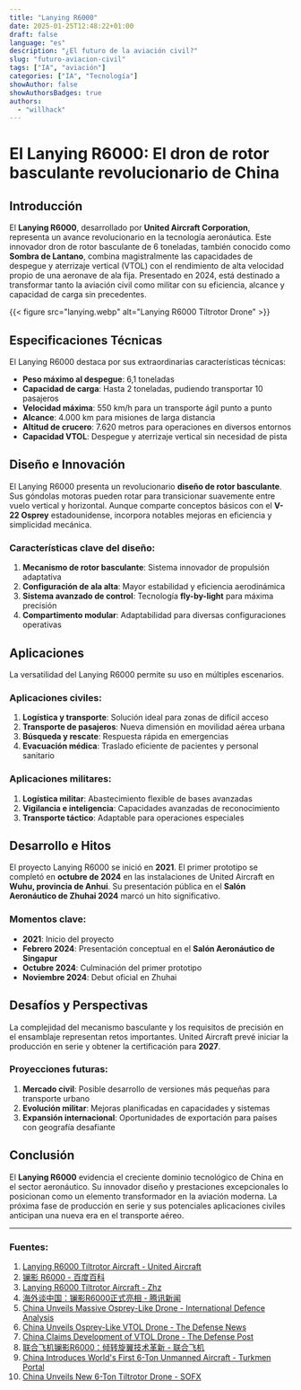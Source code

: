 ```yaml
---
title: "Lanying R6000"
date: 2025-01-25T12:48:22+01:00
draft: false
language: "es"
description: "¿El futuro de la aviación civil?"
slug: "futuro-aviacion-civil"
tags: ["IA", "aviación"]
categories: ["IA", "Tecnología"]
showAuthor: false
showAuthorsBadges: true
authors:
  - "willhack"
---
```

# El Lanying R6000: El dron de rotor basculante revolucionario de China

## Introducción
El **Lanying R6000**, desarrollado por **United Aircraft Corporation**, representa un avance revolucionario en la tecnología aeronáutica. Este innovador dron de rotor basculante de 6 toneladas, también conocido como **Sombra de Lantano**, combina magistralmente las capacidades de despegue y aterrizaje vertical (VTOL) con el rendimiento de alta velocidad propio de una aeronave de ala fija. Presentado en 2024, está destinado a transformar tanto la aviación civil como militar con su eficiencia, alcance y capacidad de carga sin precedentes.

{{< figure src="lanying.webp" alt="Lanying R6000 Tiltrotor Drone" >}}

## Especificaciones Técnicas
El Lanying R6000 destaca por sus extraordinarias características técnicas:

- **Peso máximo al despegue**: 6,1 toneladas
- **Capacidad de carga**: Hasta 2 toneladas, pudiendo transportar 10 pasajeros
- **Velocidad máxima**: 550 km/h para un transporte ágil punto a punto
- **Alcance**: 4.000 km para misiones de larga distancia
- **Altitud de crucero**: 7.620 metros para operaciones en diversos entornos
- **Capacidad VTOL**: Despegue y aterrizaje vertical sin necesidad de pista

## Diseño e Innovación
El Lanying R6000 presenta un revolucionario **diseño de rotor basculante**. Sus góndolas motoras pueden rotar para transicionar suavemente entre vuelo vertical y horizontal. Aunque comparte conceptos básicos con el **V-22 Osprey** estadounidense, incorpora notables mejoras en eficiencia y simplicidad mecánica.

### Características clave del diseño:
1. **Mecanismo de rotor basculante**: Sistema innovador de propulsión adaptativa
2. **Configuración de ala alta**: Mayor estabilidad y eficiencia aerodinámica
3. **Sistema avanzado de control**: Tecnología **fly-by-light** para máxima precisión
4. **Compartimento modular**: Adaptabilidad para diversas configuraciones operativas

## Aplicaciones
La versatilidad del Lanying R6000 permite su uso en múltiples escenarios.

### Aplicaciones civiles:
1. **Logística y transporte**: Solución ideal para zonas de difícil acceso
2. **Transporte de pasajeros**: Nueva dimensión en movilidad aérea urbana
3. **Búsqueda y rescate**: Respuesta rápida en emergencias
4. **Evacuación médica**: Traslado eficiente de pacientes y personal sanitario

### Aplicaciones militares:
1. **Logística militar**: Abastecimiento flexible de bases avanzadas
2. **Vigilancia e inteligencia**: Capacidades avanzadas de reconocimiento
3. **Transporte táctico**: Adaptable para operaciones especiales

## Desarrollo e Hitos
El proyecto Lanying R6000 se inició en **2021**. El primer prototipo se completó en **octubre de 2024** en las instalaciones de United Aircraft en **Wuhu, provincia de Anhui**. Su presentación pública en el **Salón Aeronáutico de Zhuhai 2024** marcó un hito significativo.

### Momentos clave:
- **2021**: Inicio del proyecto
- **Febrero 2024**: Presentación conceptual en el **Salón Aeronáutico de Singapur**
- **Octubre 2024**: Culminación del primer prototipo
- **Noviembre 2024**: Debut oficial en Zhuhai

## Desafíos y Perspectivas
La complejidad del mecanismo basculante y los requisitos de precisión en el ensamblaje representan retos importantes. United Aircraft prevé iniciar la producción en serie y obtener la certificación para **2027**.

### Proyecciones futuras:
1. **Mercado civil**: Posible desarrollo de versiones más pequeñas para transporte urbano
2. **Evolución militar**: Mejoras planificadas en capacidades y sistemas
3. **Expansión internacional**: Oportunidades de exportación para países con geografía desafiante

## Conclusión
El **Lanying R6000** evidencia el creciente dominio tecnológico de China en el sector aeronáutico. Su innovador diseño y prestaciones excepcionales lo posicionan como un elemento transformador en la aviación moderna. La próxima fase de producción en serie y sus potenciales aplicaciones civiles anticipan una nueva era en el transporte aéreo.

---

### Fuentes:
1. [Lanying R6000 Tiltrotor Aircraft - United Aircraft](https://www.uatair.com/en/product/info/71.html)
2. [镧影 R6000 - 百度百科](https://baike.baidu.com/item/%E9%95%A7%E5%BD%B1%20R6000/64998983)
3. [Lanying R6000 Tiltrotor Aircraft - Zhz](https://www.zhz.com/en/product/info/62.html)
4. [海外谈中国：镧影R6000正式亮相 - 腾讯新闻](https://news.qq.com/rain/a/20241015A04CYW00)
5. [China Unveils Massive Osprey-Like Drone - International Defence Analysis](https://internationaldefenceanalysis.com/china-unveils-massive-osprey-like-drone-the-lanying-r6000/)
6. [China Unveils Osprey-Like VTOL Drone - The Defense News](https://www.thedefensenews.com/news-details/China-Unveils-Osprey-Like-VTOL-Drone-Lanying-R6000-Capable-of-2-Ton-Payload-and-4000km-Range/)
7. [China Claims Development of VTOL Drone - The Defense Post](https://thedefensepost.com/2024/10/18/china-development-vtol-drone/)
8. [联合飞机镧影R6000：倾转旋翼技术革新 - 联合飞机](https://www.aibangfly.com/a/7549)
9. [China Introduces World's First 6-Ton Unmanned Aircraft - Turkmen Portal](https://turkmenportal.com/en/blog/83671/china-introduced-the-worlds-first-6ton-unmanned-aircraft)
10. [China Unveils New 6-Ton Tiltrotor Drone - SOFX](https://www.sofx.com/china-unveils-new-6-ton-tiltrotor-drone/)
